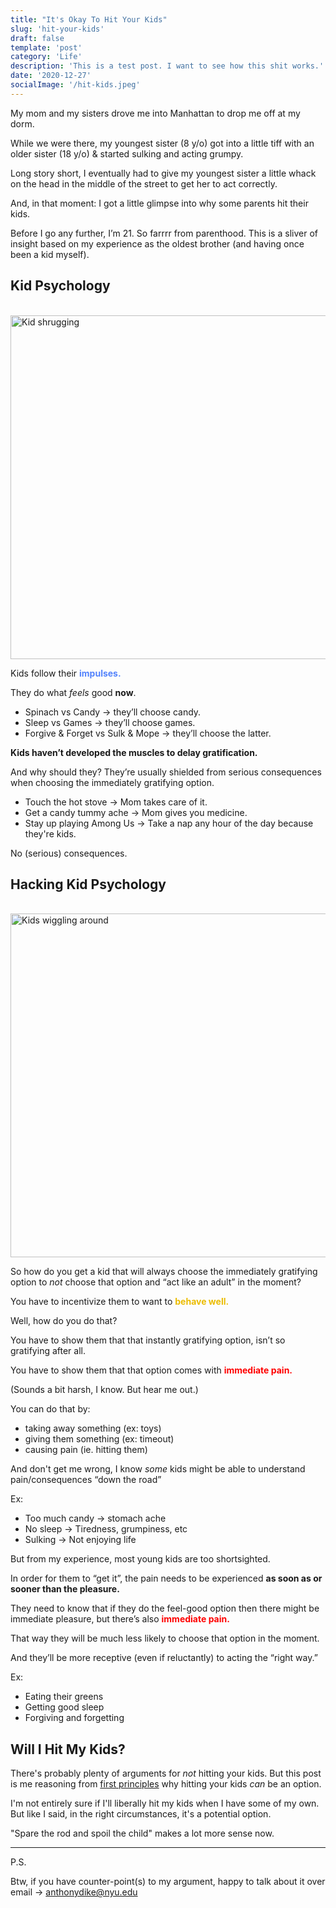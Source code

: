 ```yaml
---
title: "It's Okay To Hit Your Kids"
slug: 'hit-your-kids'
draft: false
template: 'post'
category: 'Life'
description: 'This is a test post. I want to see how this shit works.'
date: '2020-12-27'
socialImage: '/hit-kids.jpeg'
---
```


My mom and my sisters drove me into Manhattan to drop me off at my dorm.

While we were there, my youngest sister (8 y/o) got into a little tiff with an older sister (18 y/o) & started sulking and acting grumpy.

Long story short, I eventually had to give my youngest sister a little whack on the head in the middle of the street to get her to act correctly.

And, in that moment: I got a little glimpse into why some parents hit their kids.

Before I go any further, I’m 21. So farrrr from parenthood. This is a sliver of insight based on my experience as the oldest brother (and having once been a kid myself).

## Kid Psychology

<br />
<img src="https://media.giphy.com/media/I7GSZW7estPVnv4p9N/giphy.gif" alt="Kid shrugging" border="0" width="550">

<br />

Kids follow their <span style="color:#5383FC">**impulses.**</span>

They do what _feels_ good **now**.

- Spinach vs Candy → they’ll choose candy.
- Sleep vs Games → they’ll choose games.
- Forgive & Forget vs Sulk & Mope → they’ll choose the latter.

**Kids haven’t developed the muscles to delay gratification.**

And why should they? They’re usually shielded from serious consequences when choosing the immediately gratifying option.

- Touch the hot stove → Mom takes care of it.
- Get a candy tummy ache → Mom gives you medicine.
- Stay up playing Among Us → Take a nap any hour of the day because they're kids.

No (serious) consequences.

## Hacking Kid Psychology

<br />
<img src="https://media.giphy.com/media/cMALqIjmb7ygw/giphy.gif" alt="Kids wiggling around" border="0" width="550">

<br />

So how do you get a kid that will always choose the immediately gratifying option to _not_ choose that option and “act like an adult” in the moment?

You have to incentivize them to want to <span style="color:#EBBC00">**behave well.**</span>

Well, how do you do that?

You have to show them that that instantly gratifying option, isn’t so gratifying after all.

You have to show them that that option comes with <span style="color:red">**immediate pain.**</span>

(Sounds a bit harsh, I know. But hear me out.)

You can do that by:

- taking away something (ex: toys)
- giving them something (ex: timeout)
- causing pain (ie. hitting them)

And don't get me wrong, I know _some_ kids might be able to understand pain/consequences “down the road”

Ex:

- Too much candy -> stomach ache
- No sleep -> Tiredness, grumpiness, etc
- Sulking -> Not enjoying life

But from my experience, most young kids are too shortsighted.

In order for them to “get it”, the pain needs to be experienced **as soon as or sooner than the pleasure.**

They need to know that if they do the feel-good option then there might be immediate pleasure, but there’s also <span style="color:red">**immediate pain.**</span>

That way they will be much less likely to choose that option in the moment.

And they’ll be more receptive (even if reluctantly) to acting the “right way.”

Ex:

- Eating their greens
- Getting good sleep
- Forgiving and forgetting

## Will I Hit My Kids?

There's probably plenty of arguments for _not_ hitting your kids. But this post is me reasoning from [first principles](https://fs.blog/2018/04/first-principles/) why hitting your kids _can_ be an option.

I'm not entirely sure if I'll liberally hit my kids when I have some of my own. But like I said, in the right circumstances, it's a potential option.

"Spare the rod and spoil the child" makes a lot more sense now.

---

P.S.

Btw, if you have counter-point(s) to my argument, happy to talk about it over email → [anthonydike@nyu.edu](mailto:anthonydike@nyu.edu)

